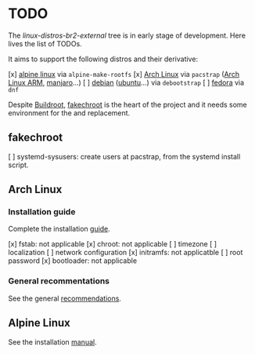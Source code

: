 # TODO

The *linux-distros-br2-external* tree is in early stage of development. Here
lives the list of TODOs.

It aims to support the following distros and their derivative:

[x] [alpine linux] via `alpine-make-rootfs`
[x] [Arch Linux] via `pacstrap` ([Arch Linux ARM], [manjaro]...)
[ ] [debian] ([ubuntu]...) via `debootstrap`
[ ] [fedora] via `dnf`

Despite [Buildroot], [fakechroot] is the heart of the project and it needs some
environment for the and replacement.

## fakechroot

[ ] systemd-sysusers: create users at pacstrap, from the systemd install
    script.

## Arch Linux

### Installation guide

Complete the installation [guide].

[x] fstab: not applicable
[x] chroot: not applicable
[ ] timezone
[ ] localization
[ ] network configuration
[x] initramfs: not applicatble
[ ] root password
[x] bootloader: not applicable

### General recommentations

See the general [recommendations].

## Alpine Linux

See the installation [manual].

[alpine linux]: https://alpinelinux.org
[Arch Linux]: https://www.archlinux.org
[Arch Linux ARM]: https://archlinuxarm.org
[manjaro]: https://manjaro.org
[debian]: https://www.debian.org
[ubuntu]: https://ubuntu.com
[fedora]: https://getfedora.org
[fakechroot]: https://github.com/dex4er/fakechroot/wiki
[Buildroot]: https://buildroot.org
[guide]: https://wiki.archlinux.org/index.php/installation_guide
[recommendations]: https://wiki.archlinux.org/index.php/General_recommendations
[manual]: https://wiki.alpinelinux.org/wiki/Installation
